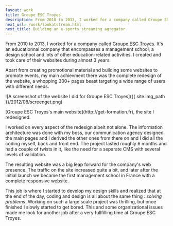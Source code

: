 ```yaml
---
layout: work
title: Groupe ESC Troyes
description: From 2010 to 2013, I worked for a company called Groupe ESC Troyes. It's an educationnal company that encompasses a management school, a design school and lots of other education-related activities. I created and took care of their websites during almost 3 years.
next_url: /work/lookatstream.html
next_title: Building an e-sports streaming agregator
---
```

From 2010 to 2013, I worked for a company called [Groupe ESC Troyes](http://get-formation.fr/ "Groupe ESC Troyes"). It's an educationnal company that encompasses a management school, a design school and lots of other education-related activities. I created and took care of their websites during almost 3 years.

Apart from creating promotional material and building some websites to promote events, my main achievment there was the complete redesign of the website, a whopping 300+ pages beast targeting a wide range of users with different needs.

![A screenshot of the website I did for Groupe ESC Troyes]({{ site.img_path }}/2012/08/screenget.png)
<figcaption>
[Groupe ESC Troyes's main website](http://get-formation.fr), the site I redesigned.
</figcaption>

I worked on every aspect of the redesign albeit not alone. The information architecture was done with my boss, our communication agency designed the main pages and I derived the other ones from there on and I did all the coding myself, back and front end. The project lasted roughly 6 months and had a couple of twists in it, like the need for a separate CMS with several levels of validation.

The resulting website was a big leap forward for the company's web presence. The traffic on the site increased quite a bit, and later after the initial launch we became the first management school in France with a complete responsive website.

This job is where I started to develop my design skills and realized that at the end of the day, coding and design is all about the same thing : *solving problems*. Working on such a large scale project was thrilling, but once finished 
I slowly started to get bored. This and some organizational issues made me look for another job after a very fullfilling time at Groupe ESC Troyes. 
